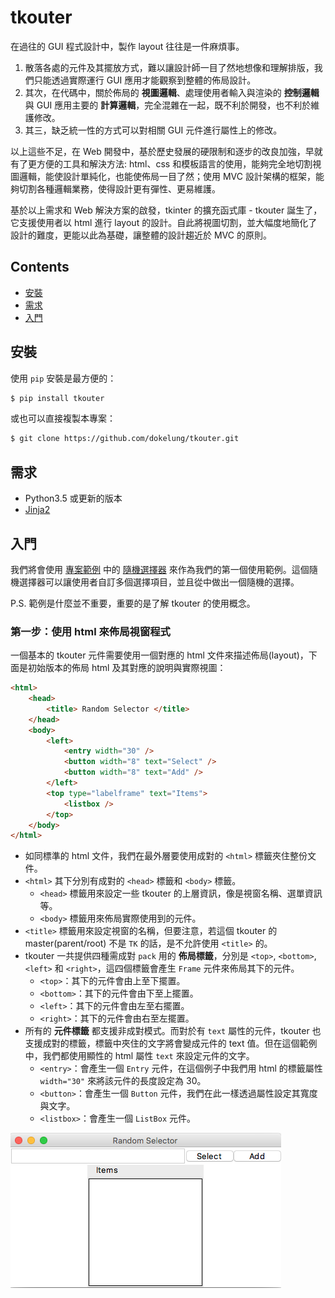 # tkouter

在過往的 GUI 程式設計中，製作 layout 往往是一件麻煩事。

1. 散落各處的元件及其擺放方式，難以讓設計師一目了然地想像和理解排版，我們只能透過實際運行 GUI 應用才能觀察到整體的佈局設計。
2. 其次，在代碼中，關於佈局的 **視圖邏輯**、處理使用者輸入與渲染的 **控制邏輯** 與 GUI 應用主要的 **計算邏輯**，完全混雜在一起，既不利於開發，也不利於維護修改。
3. 其三，缺乏統一性的方式可以對相關 GUI 元件進行屬性上的修改。

以上這些不足，在 Web 開發中，基於歷史發展的硬限制和逐步的改良加強，早就有了更方便的工具和解決方法: html、css 和模板語言的使用，能夠完全地切割視圖邏輯，能使設計單純化，也能使佈局一目了然；使用 MVC 設計架構的框架，能夠切割各種邏輯業務，使得設計更有彈性、更易維護。

基於以上需求和 Web 解決方案的啟發，tkinter 的擴充函式庫 - tkouter 誕生了，它支援使用者以 html 進行 layout 的設計。自此將視圖切割，並大幅度地簡化了設計的難度，更能以此為基礎，讓整體的設計趨近於 MVC 的原則。

## Contents

* [安裝](#安裝)
* [需求](#需求)
* [入門](#入門)

## 安裝

使用 `pip` 安裝是最方便的：

```sh
$ pip install tkouter
```

或也可以直接複製本專案：

```sh
$ git clone https://github.com/dokelung/tkouter.git
```

## 需求

* Python3.5 或更新的版本
* [Jinja2](http://jinja.pocoo.org/docs/2.10/)

## 入門

我們將會使用 [專案範例](demo) 中的 [隨機選擇器](demo/randsel) 來作為我們的第一個使用範例。這個隨機選擇器可以讓使用者自訂多個選擇項目，並且從中做出一個隨機的選擇。

P.S. 範例是什麼並不重要，重要的是了解 tkouter 的使用概念。

### 第一步：使用 html 來佈局視窗程式

一個基本的 tkouter 元件需要使用一個對應的 html 文件來描述佈局(layout)，下面是初始版本的佈局 html 及其對應的說明與實際視圖：

```html
<html>
    <head>
        <title> Random Selector </title>
    </head>
    <body>
        <left>
            <entry width="30" />
            <button width="8" text="Select" />
            <button width="8" text="Add" />
        </left>
        <top type="labelframe" text="Items">
            <listbox />
        </top>
    </body>
</html>
```

* 如同標準的 html 文件，我們在最外層要使用成對的 `<html>` 標籤夾住整份文件。
* `<html>` 其下分別有成對的 `<head>` 標籤和 `<body>` 標籤。
  * `<head>` 標籤用來設定一些 tkouter 的上層資訊，像是視窗名稱、選單資訊等。
  * `<body>` 標籤用來佈局實際使用到的元件。
* `<title>` 標籤用來設定視窗的名稱，但要注意，若這個 tkouter 的 master(parent/root) 不是 `TK` 的話，是不允許使用 `<title>` 的。
* tkouter 一共提供四種需成對 `pack` 用的 **佈局標籤**，分別是 `<top>`, `<bottom>`, `<left>` 和 `<right>`，這四個標籤會產生 `Frame` 元件來佈局其下的元件。
  * `<top>`：其下的元件會由上至下擺置。
  * `<bottom>`：其下的元件會由下至上擺置。
  * `<left>`：其下的元件會由左至右擺置。
  * `<right>`：其下的元件會由右至左擺置。
* 所有的 **元件標籤** 都支援非成對模式。而對於有 `text` 屬性的元件，tkouter 也支援成對的標籤，標籤中夾住的文字將會變成元件的 text 值。但在這個範例中，我們都使用顯性的 html 屬性 `text` 來設定元件的文字。
  * `<entry>`：會產生一個 `Entry` 元件，在這個例子中我們用 html 的標籤屬性 `width="30"` 來將該元件的長度設定為 30。
  * `<button>`：會產生一個 `Button` 元件，我們在此一樣透過屬性設定其寬度與文字。
  * `<listbox>`：會產生一個 `ListBox` 元件。

![img: version-1](demo/randsel/version-1.png)
